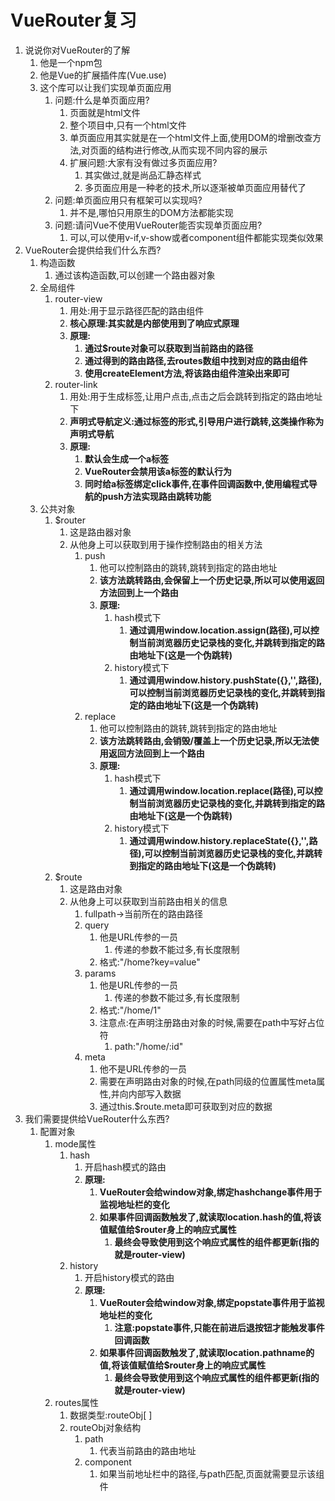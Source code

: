 # VueRouter复习

1. 说说你对VueRouter的了解
   1. 他是一个npm包
   2. 他是Vue的扩展插件库(Vue.use)
   3. 这个库可以让我们实现单页面应用
      1. 问题:什么是单页面应用?
         1. 页面就是html文件
         2. 整个项目中,只有一个html文件
         3. 单页面应用其实就是在一个html文件上面,使用DOM的增删改查方法,对页面的结构进行修改,从而实现不同内容的展示
         4. 扩展问题:大家有没有做过多页面应用?
            1. 其实做过,就是尚品汇静态样式
            2. 多页面应用是一种老的技术,所以逐渐被单页面应用替代了
      2. 问题:单页面应用只有框架可以实现吗?
         1. 并不是,哪怕只用原生的DOM方法都能实现
      3. 问题:请问Vue不使用VueRouter能否实现单页面应用?
         1. 可以,可以使用v-if,v-show或者component组件都能实现类似效果
2. VueRouter会提供给我们什么东西?
   1. 构造函数
      1. 通过该构造函数,可以创建一个路由器对象
   2. 全局组件
      1. router-view
         1. 用处:用于显示路径匹配的路由组件
         2. **核心原理:其实就是内部使用到了响应式原理**
         3. **原理:**
            1. **通过$route对象可以获取到当前路由的路径**
            2. **通过得到的路由路径,去routes数组中找到对应的路由组件**
            3. **使用createElement方法,将该路由组件渲染出来即可**
      2. router-link
         1. 用处:用于生成标签,让用户点击,点击之后会跳转到指定的路由地址下
         2. **声明式导航定义:通过标签的形式,引导用户进行跳转,这类操作称为声明式导航**
         3. **原理:**
            1. **默认会生成一个a标签**
            2. **VueRouter会禁用该a标签的默认行为**
            3. **同时给a标签绑定click事件,在事件回调函数中,使用编程式导航的push方法实现路由跳转功能**
   3. 公共对象
      1. $router
         1. 这是路由器对象
         2. 从他身上可以获取到用于操作控制路由的相关方法
            1. push
               1. 他可以控制路由的跳转,跳转到指定的路由地址
               2. **该方法跳转路由,会保留上一个历史记录,所以可以使用返回方法回到上一个路由**
               3. **原理:**
                  1. hash模式下
                     1. **通过调用window.location.assign(路径),可以控制当前浏览器历史记录栈的变化,并跳转到指定的路由地址下(这是一个伪跳转)**
                  2. history模式下
                     1. **通过调用window.history.pushState({},'',路径),可以控制当前浏览器历史记录栈的变化,并跳转到指定的路由地址下(这是一个伪跳转)**
            2. replace
               1. 他可以控制路由的跳转,跳转到指定的路由地址
               2. **该方法跳转路由,会销毁/覆盖上一个历史记录,所以无法使用返回方法回到上一个路由**
               3. **原理:**
                  1. hash模式下
                     1. **通过调用window.location.replace(路径),可以控制当前浏览器历史记录栈的变化,并跳转到指定的路由地址下(这是一个伪跳转)**
                  2. history模式下
                     1. **通过调用window.history.replaceState({},'',路径),可以控制当前浏览器历史记录栈的变化,并跳转到指定的路由地址下(这是一个伪跳转)**
      2. $route
         1. 这是路由对象
         2. 从他身上可以获取到当前路由相关的信息
            1. fullpath->当前所在的路由路径
            2. query
               1. 他是URL传参的一员
                  1. 传递的参数不能过多,有长度限制
               2. 格式:"/home?key=value"
            3. params
               1. 他是URL传参的一员
                  1. 传递的参数不能过多,有长度限制
               2. 格式:"/home/1"
               3. 注意点:在声明注册路由对象的时候,需要在path中写好占位符
                  1. path:"/home/:id"
            4. meta
               1. 他不是URL传参的一员
               2. 需要在声明路由对象的时候,在path同级的位置属性meta属性,并向内部写入数据
               3. 通过this.$route.meta即可获取到对应的数据
3. 我们需要提供给VueRouter什么东西?
   1. 配置对象
      1. mode属性
         1. hash
            1. 开启hash模式的路由
            2. **原理:**
               1. **VueRouter会给window对象,绑定hashchange事件用于监视地址栏的变化**
               2. **如果事件回调函数触发了,就读取location.hash的值,将该值赋值给$router身上的响应式属性**
                  1. **最终会导致使用到这个响应式属性的组件都更新(指的就是router-view)**
         2. history
            1. 开启history模式的路由
            2. **原理:**
               1. **VueRouter会给window对象,绑定popstate事件用于监视地址栏的变化**
                  1. **注意:popstate事件,只能在前进后退按钮才能触发事件回调函数**
               2. **如果事件回调函数触发了,就读取location.pathname的值,将该值赋值给$router身上的响应式属性**
                  1. **最终会导致使用到这个响应式属性的组件都更新(指的就是router-view)**
      2. routes属性
         1. 数据类型:routeObj[ ]
         2. routeObj对象结构
            1. path
               1. 代表当前路由的路由地址
            2. component
               1. 如果当前地址栏中的路径,与path匹配,页面就需要显示该组件